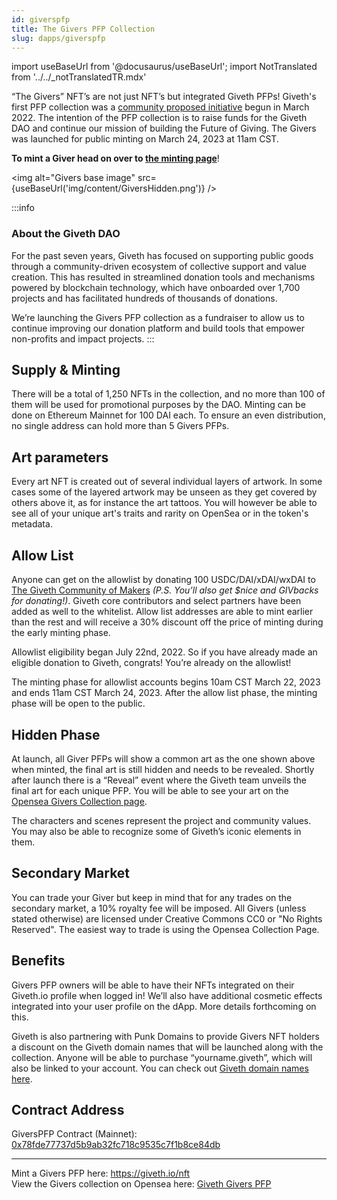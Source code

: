 ```yaml
---
id: giverspfp
title: The Givers PFP Collection
slug: dapps/giverspfp
---
```

import useBaseUrl from '@docusaurus/useBaseUrl';
import NotTranslated from '../../_notTranslatedTR.mdx'

<NotTranslated />

“The Givers” NFT’s are not just NFT’s but integrated Giveth PFPs! Giveth's first PFP collection was a [community proposed initiative](https://forum.giveth.io/t/the-givers-the-giveth-ecosystem-pfp-collection/478) begun in March 2022. The intention of the PFP collection is to raise funds for the Giveth DAO and continue our mission of building the Future of Giving. The Givers was launched for public minting on March 24, 2023 at 11am CST. 

**To mint a Giver head on over to [the minting page](https://giveth.io/nft)**! 


<img alt="Givers base image" src={useBaseUrl('img/content/GiversHidden.png')} />


:::info
### About the Giveth DAO
For the past seven years, Giveth has focused on supporting public goods through a community-driven ecosystem of collective support and value creation. This has resulted in streamlined donation tools and mechanisms powered by blockchain technology, which have onboarded over 1,700 projects and has facilitated hundreds of thousands of donations.

We’re launching the Givers PFP collection as a fundraiser to allow us to continue improving our donation platform and build tools that empower non-profits and impact projects.
:::



## Supply & Minting

There will be a total of 1,250 NFTs in the collection, and no more than 100 of them will be used for promotional purposes by the DAO. Minting can be done on Ethereum Mainnet for 100 DAI each. To ensure an even distribution, no single address can hold more than 5 Givers PFPs.

## Art parameters

Every art NFT is created out of several individual layers of artwork. In some cases some of the layered artwork may be unseen as they get covered by others above it, as for instance the art tattoos. You will however be able to see all of your unique art's traits and rarity on OpenSea or in the token's metadata.


## Allow List

Anyone can get on the allowlist by donating 100 USDC/DAI/xDAI/wxDAI to [The Giveth Community of Makers](https://giveth.io/project/the-giveth-community-of-makers) *(P.S. You’ll also get $nice and GIVbacks for donating!)*. Giveth core contributors and select partners have been added as well to the whitelist. Allow list addresses are able to mint earlier than the rest and will receive a 30% discount off the price of minting during the early minting phase.

Allowlist eligibility began July 22nd, 2022. So if you have already made an eligible donation to Giveth, congrats! You’re already on the allowlist!

The minting phase for allowlist accounts begins 10am CST March 22, 2023 and ends 11am CST March 24, 2023. After the allow list phase, the minting phase will be open to the public.

## Hidden Phase

At launch, all Giver PFPs will show a common art as the one shown above when minted, the final art is still hidden and needs to be revealed. Shortly after launch there is a “Reveal” event where the Giveth team unveils the final art for each unique PFP. You will be able to see your art on the [Opensea Givers Collection page](https://opensea.io/collection/giveth-givers-pfp-collection).
 
The characters and scenes represent the project and community values. You may also be able to recognize some of Giveth’s iconic elements in them.

## Secondary Market

You can trade your Giver but keep in mind that for any trades on the secondary market, a 10% royalty fee will be imposed. All Givers (unless stated otherwise) are licensed under Creative Commons CC0 or "No Rights Reserved". The easiest way to trade is using the Opensea Collection Page.


## Benefits

Givers PFP owners will be able to have their NFTs integrated on their Giveth.io profile when logged in! We’ll also have additional cosmetic effects integrated into your user profile on the dApp. More details forthcoming on this.

Giveth is also partnering with Punk Domains to provide Givers NFT holders a discount on the Giveth domain names that will be launched along with the collection. Anyone will be able to purchase “yourname.giveth”, which will also be linked to your account. You can check out [Giveth domain names here](https://giveth.punk.domains/#/).


## Contract Address

GiversPFP Contract (Mainnet): [0x78fde77737d5b9ab32fc718c9535c7f1b8ce84db](https://etherscan.io/token/0x78fde77737d5b9ab32fc718c9535c7f1b8ce84db)

----

Mint a Givers PFP here: https://giveth.io/nft  
View the Givers collection on Opensea here: [Giveth Givers PFP](https://opensea.io/collection/giveth-givers-pfp-collection)